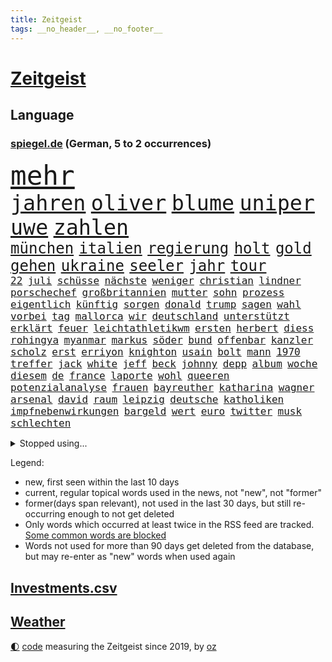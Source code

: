 ```yaml
---
title: Zeitgeist
tags: __no_header__, __no_footer__
---
```


# [Zeitgeist](https://oliz.io/zeitgeist/)

## Language

<h3><a href="https://www.spiegel.de" target="_blank">spiegel.de</a> (German, 5 to 2 occurrences)</h3>
<p style="font-family:monospace">
<span style="font-size:32pt"><a href="news_links.html#mehr" class="current">mehr</a></span>
<br>
<span style="font-size:25pt"><a href="news_links.html#jahren" class="current">jahren</a></span>
<span style="font-size:25pt"><a href="news_links.html#oliver" class="current">oliver</a></span>
<span style="font-size:25pt"><a href="news_links.html#blume" class="current">blume</a></span>
<span style="font-size:25pt"><a href="news_links.html#uniper" class="current">uniper</a></span>
<span style="font-size:25pt"><a href="news_links.html#uwe" class="current">uwe</a></span>
<span style="font-size:25pt"><a href="news_links.html#zahlen" class="current">zahlen</a></span>
<br>
<span style="font-size:18pt"><a href="news_links.html#münchen" class="current">münchen</a></span>
<span style="font-size:18pt"><a href="news_links.html#italien" class="current">italien</a></span>
<span style="font-size:18pt"><a href="news_links.html#regierung" class="current">regierung</a></span>
<span style="font-size:18pt"><a href="news_links.html#holt" class="current">holt</a></span>
<span style="font-size:18pt"><a href="news_links.html#gold" class="current">gold</a></span>
<span style="font-size:18pt"><a href="news_links.html#gehen" class="current">gehen</a></span>
<span style="font-size:18pt"><a href="news_links.html#ukraine" class="current">ukraine</a></span>
<span style="font-size:18pt"><a href="news_links.html#seeler" class="new">seeler</a></span>
<span style="font-size:18pt"><a href="news_links.html#jahr" class="current">jahr</a></span>
<span style="font-size:18pt"><a href="news_links.html#tour" class="current">tour</a></span>
<br>
<span style="font-size:12pt"><a href="news_links.html#22" class="current">22</a></span>
<span style="font-size:12pt"><a href="news_links.html#juli" class="current">juli</a></span>
<span style="font-size:12pt"><a href="news_links.html#schüsse" class="current">schüsse</a></span>
<span style="font-size:12pt"><a href="news_links.html#nächste" class="current">nächste</a></span>
<span style="font-size:12pt"><a href="news_links.html#weniger" class="current">weniger</a></span>
<span style="font-size:12pt"><a href="news_links.html#christian" class="current">christian</a></span>
<span style="font-size:12pt"><a href="news_links.html#lindner" class="current">lindner</a></span>
<span style="font-size:12pt"><a href="news_links.html#porschechef" class="new">porschechef</a></span>
<span style="font-size:12pt"><a href="news_links.html#großbritannien" class="current">großbritannien</a></span>
<span style="font-size:12pt"><a href="news_links.html#mutter" class="current">mutter</a></span>
<span style="font-size:12pt"><a href="news_links.html#sohn" class="current">sohn</a></span>
<span style="font-size:12pt"><a href="news_links.html#prozess" class="current">prozess</a></span>
<span style="font-size:12pt"><a href="news_links.html#eigentlich" class="current">eigentlich</a></span>
<span style="font-size:12pt"><a href="news_links.html#künftig" class="current">künftig</a></span>
<span style="font-size:12pt"><a href="news_links.html#sorgen" class="current">sorgen</a></span>
<span style="font-size:12pt"><a href="news_links.html#donald" class="current">donald</a></span>
<span style="font-size:12pt"><a href="news_links.html#trump" class="current">trump</a></span>
<span style="font-size:12pt"><a href="news_links.html#sagen" class="current">sagen</a></span>
<span style="font-size:12pt"><a href="news_links.html#wahl" class="current">wahl</a></span>
<span style="font-size:12pt"><a href="news_links.html#vorbei" class="current">vorbei</a></span>
<span style="font-size:12pt"><a href="news_links.html#tag" class="current">tag</a></span>
<span style="font-size:12pt"><a href="news_links.html#mallorca" class="current">mallorca</a></span>
<span style="font-size:12pt"><a href="news_links.html#wir" class="current">wir</a></span>
<span style="font-size:12pt"><a href="news_links.html#deutschland" class="current">deutschland</a></span>
<span style="font-size:12pt"><a href="news_links.html#unterstützt" class="current">unterstützt</a></span>
<span style="font-size:12pt"><a href="news_links.html#erklärt" class="current">erklärt</a></span>
<span style="font-size:12pt"><a href="news_links.html#feuer" class="current">feuer</a></span>
<span style="font-size:12pt"><a href="news_links.html#leichtathletikwm" class="current">leichtathletikwm</a></span>
<span style="font-size:12pt"><a href="news_links.html#ersten" class="current">ersten</a></span>
<span style="font-size:12pt"><a href="news_links.html#herbert" class="current">herbert</a></span>
<span style="font-size:12pt"><a href="news_links.html#diess" class="current">diess</a></span>
<span style="font-size:12pt"><a href="news_links.html#rohingya" class="new">rohingya</a></span>
<span style="font-size:12pt"><a href="news_links.html#myanmar" class="current">myanmar</a></span>
<span style="font-size:12pt"><a href="news_links.html#markus" class="current">markus</a></span>
<span style="font-size:12pt"><a href="news_links.html#söder" class="current">söder</a></span>
<span style="font-size:12pt"><a href="news_links.html#bund" class="current">bund</a></span>
<span style="font-size:12pt"><a href="news_links.html#offenbar" class="current">offenbar</a></span>
<span style="font-size:12pt"><a href="news_links.html#kanzler" class="current">kanzler</a></span>
<span style="font-size:12pt"><a href="news_links.html#scholz" class="current">scholz</a></span>
<span style="font-size:12pt"><a href="news_links.html#erst" class="current">erst</a></span>
<span style="font-size:12pt"><a href="news_links.html#erriyon" class="new">erriyon</a></span>
<span style="font-size:12pt"><a href="news_links.html#knighton" class="new">knighton</a></span>
<span style="font-size:12pt"><a href="news_links.html#usain" class="new">usain</a></span>
<span style="font-size:12pt"><a href="news_links.html#bolt" class="new">bolt</a></span>
<span style="font-size:12pt"><a href="news_links.html#mann" class="current">mann</a></span>
<span style="font-size:12pt"><a href="news_links.html#1970" class="new">1970</a></span>
<span style="font-size:12pt"><a href="news_links.html#treffer" class="current">treffer</a></span>
<span style="font-size:12pt"><a href="news_links.html#jack" class="current">jack</a></span>
<span style="font-size:12pt"><a href="news_links.html#white" class="current">white</a></span>
<span style="font-size:12pt"><a href="news_links.html#jeff" class="current">jeff</a></span>
<span style="font-size:12pt"><a href="news_links.html#beck" class="current">beck</a></span>
<span style="font-size:12pt"><a href="news_links.html#johnny" class="current">johnny</a></span>
<span style="font-size:12pt"><a href="news_links.html#depp" class="current">depp</a></span>
<span style="font-size:12pt"><a href="news_links.html#album" class="current">album</a></span>
<span style="font-size:12pt"><a href="news_links.html#woche" class="current">woche</a></span>
<span style="font-size:12pt"><a href="news_links.html#diesem" class="current">diesem</a></span>
<span style="font-size:12pt"><a href="news_links.html#de" class="current">de</a></span>
<span style="font-size:12pt"><a href="news_links.html#france" class="current">france</a></span>
<span style="font-size:12pt"><a href="news_links.html#laporte" class="new">laporte</a></span>
<span style="font-size:12pt"><a href="news_links.html#wohl" class="current">wohl</a></span>
<span style="font-size:12pt"><a href="news_links.html#queeren" class="current">queeren</a></span>
<span style="font-size:12pt"><a href="news_links.html#potenzialanalyse" class="new">potenzialanalyse</a></span>
<span style="font-size:12pt"><a href="news_links.html#frauen" class="current">frauen</a></span>
<span style="font-size:12pt"><a href="news_links.html#bayreuther" class="new">bayreuther</a></span>
<span style="font-size:12pt"><a href="news_links.html#katharina" class="current">katharina</a></span>
<span style="font-size:12pt"><a href="news_links.html#wagner" class="new">wagner</a></span>
<span style="font-size:12pt"><a href="news_links.html#arsenal" class="current">arsenal</a></span>
<span style="font-size:12pt"><a href="news_links.html#david" class="current">david</a></span>
<span style="font-size:12pt"><a href="news_links.html#raum" class="current">raum</a></span>
<span style="font-size:12pt"><a href="news_links.html#leipzig" class="current">leipzig</a></span>
<span style="font-size:12pt"><a href="news_links.html#deutsche" class="current">deutsche</a></span>
<span style="font-size:12pt"><a href="news_links.html#katholiken" class="current">katholiken</a></span>
<span style="font-size:12pt"><a href="news_links.html#impfnebenwirkungen" class="new">impfnebenwirkungen</a></span>
<span style="font-size:12pt"><a href="news_links.html#bargeld" class="current">bargeld</a></span>
<span style="font-size:12pt"><a href="news_links.html#wert" class="current">wert</a></span>
<span style="font-size:12pt"><a href="news_links.html#euro" class="current">euro</a></span>
<span style="font-size:12pt"><a href="news_links.html#twitter" class="current">twitter</a></span>
<span style="font-size:12pt"><a href="news_links.html#musk" class="current">musk</a></span>
<span style="font-size:12pt"><a href="news_links.html#schlechten" class="current">schlechten</a></span>
</p>
<details>
<summary>Stopped using...</summary>
<p class="former" style="font-size:12pt">
buch(639) einwohner(638) gerechtigkeit(638) scheidet(637) verstorbenen(637) aufmerksamkeit(636) blickt(636) korruption(636) mag(636) nazis(636) anspruch(635) dienen(635) eindruck(635) geschützt(635) insekten(635) klingbeil(635) lars(635) spdpolitikerin(635) tempo(635) unternehmer(635) zuschauer(635) anwalt(634) argumente(634) klaren(634) reformen(634) südkorea(634) alexej(633) arbeiter(633) gemeinden(633) grenzen(633) kardinal(633) monatelang(633) vorsitzenden(633) übergriffe(633) anerkennung(632) bayer(632) hinnehmen(632) nawalny(632) unserer(632) ermitteln(631) kanzlerin(631) kapitän(631) unterricht(631) unterschiede(631) verlierer(631) also(630) ankündigung(630) awards(630) flick(630) hans(630) hansi(630) historisch(630) kieler(630) mathias(630) pariser(630) rat(630) spieltag(630) verpassen(630) werder(630) ökonom(630) anschließend(629) bekannten(629) bernd(629) brexit(629) co₂(629) islamistischen(629) katze(629) netanyahu(629) null(629) reform(629) schwangerschaft(629) standen(629) stoppte(629) sächsischen(629) vereinigten(629) vergessen(629) 31(628) beziehungen(628) coronaausbruch(628) demokraten(628) herzogin(628) machthaber(628) märchen(628) rechtsextremismus(628) smartphone(628) umstrittenes(628) warschau(628) ärgert(628) anlass(627) blieben(627) breit(627) diskriminierung(627) experte(627) getrennt(627) grünheide(627) mancherorts(627) michelle(627) nahezu(627) stellten(627) bitcoin(626) desaster(626) fahrzeuge(626) freie(626) heimlich(626) post(626) bremer(625) coronaerkrankung(625) größer(625) höheren(625) spekuliert(625) kryptowährung(624) premiere(624) aufnahme(623) coronabeschränkungen(623) einziehen(623) frust(623) philip(623) zverev(623) brasiliens(622) dürfe(622) fit(622) herrschen(622) ungarns(622) bundestrainer(621) opfers(621) pünktlich(621) rassistischen(621) versuchte(621) besondere(620) debatten(620) entscheidenden(620) erkrankung(620) verdächtigt(620) schaffte(619) abgebrochen(618) alice(618) fakten(618) fortgesetzt(618) mieten(618) gefangene(617) küstenwache(617) status(617) wende(617) auftritte(616) negativen(616) nordkorea(616) schnitt(616) un(616) arabischen(615) solange(615) varianten(615) wirtschaftliche(615) aufstellen(614) einreise(614) le(614) dar(613) erfüllen(613) immerhin(613) motor(613) republik(613) skeptisch(613) betont(612) gefälschte(612) haaland(612) tiefen(612) karin(611) kunstwerk(611) verwickelt(611) migration(610) eingeleitet(609) erfolgreichsten(609) familienberater(609) münster(609) orten(609) aufgetaucht(608) iphone(608) cduchef(607) parallelen(607) schneider(607) unzufrieden(607) whatsapp(607) empfehlung(605) folter(605) erweist(604) songs(604) hackerangriff(603) justin(603) popstar(603) sprachen(603) wirbel(603) halbe(602) stimmten(602) journalist(601) schützt(600) 2012(599) 36(599) abstieg(598) sinkende(597) grünenchefin(596) staatlichen(592) 91(591) dorf(591) identität(591) flüchtete(587) mittelpunkt(587) entspannt(585) ausgetragen(579) spacex(578) coronafolgen(577) härtere(576) entführt(570) rückte(569) last(564) 15jährige(557) woelki(557) bundestagsabgeordnete(554) mangelnde(546) variante(543) heimatland(534) singen(516) sondersitzung(514) expräsidenten(513) unwahrscheinlich(510) verleumdung(509) rückgang(498) entzogen(496) militärjunta(495) kleinstadt(494) großstädten(492) kryptowährungen(492) zusammenbruch(489) bischof(487) fluggesellschaft(487) strebt(474) konservative(471) strecken(469) erschoss(463) belgische(459) ermittlungsverfahren(458) zögern(452) gewalttat(442) rechnung(440) mindeststeuer(438) außenseiter(416) absolute(409) parlamentswahlen(399) vorsicht(393) 01(388) bennett(378) naftali(378) unterbinden(378) stehe(377) bergab(373) hollywoodstar(372) adac(371) kolumnistin(359) eröffnen(358) grundsätzlich(358) verbunden(358) 72(356) britney(356) georgien(356) spears(356) boston(346) kleinkinder(346) dauerte(345) 1994(343) voelchert(343) zwischendurch(343) emiraten(339) vorliegen(339) oberbayern(338) kuriose(333) halfen(332) vizepräsidentin(330) topmanager(327) qualifiziert(326) stürme(325) rätselhafte(324) befürwortet(322) coronapause(322) atomwaffen(321) grand(319) längste(317) achtzigerjahren(315) verstecken(311) übertragen(311) erling(309) nouripour(309) omid(309) schlafen(306) kanadische(305) leib(305) zeitungsbericht(304) mike(302) staatsbesuch(301) tränengas(301) milch(297) award(296) staatsanwalt(296) investiert(295) nachmittag(295) prangert(293) rolling(293) stones(293) hoffmann(290) wiederholung(289) lka(287) boss(286) heimen(284) gesetzentwurf(283) autounfall(281) immobilie(281) südkoreas(280) augenhöhe(278) daniil(278) überraschte(277) ajax(272) beratungen(271) übertragung(271) celtics(269) sozialer(269) ruhestand(268) vermitteln(266) coronaneuinfektionen(265) kongo(265) spezielle(265) alarmieren(264) wichtiges(263) lauter(260) kalkül(259) uskongress(259) eingefroren(258) erzeugerpreise(258) gesundes(258) grauen(255) asylbewerber(254) comedian(254) argumenten(252) magazin(251) damaligen(248) sprecherin(248) renaissance(247) süle(247) geheimdienste(246) ampelparteien(245) aufpassen(245) engere(245) schülerin(245) verläuft(245) sterne(243) credit(242) hafenstadt(242) drogenhandel(241) kräftigen(241) schränken(240) versuche(240) vorzugehen(240) fotografin(238) immobilienbesitzer(238) cheftrainer(237) gestört(237) tickt(237) milliardäre(236) nutzung(236) aufarbeiten(235) deniz(234) methode(234) unterhändler(234) yücel(234) vorgesehen(233) matteo(232) kuss(231) gemälde(229) wahr(227) wissenschaftlichen(227) qualität(226) wundern(225) dutzenden(223) plattformen(223) robben(223) wachstumsprognose(223) christiane(222) meta(222) wirklichkeit(222) gefährlichste(221) bundesparteitag(220) beratung(219) boykottieren(219) beeindruckt(218) verwüstung(218) einfacher(216) haag(215) thesen(215) oskar(214) motive(211) maßgeblich(210) meteorologen(210) 1995(208) einziger(208) erschütternd(208) wmteilnahme(208) mondes(207) senior(206) mittendrin(203) impfpässe(202) öffentlichrechtlichen(202) marina(200) staatsbürger(198) frühe(197) 65jähriger(196) alarmierend(196) entlarven(195) entsenden(195) höhepunkt(194) nehammer(192) kanzlers(191) surfer(191) leichtes(190) melbourne(190) persönlichkeit(190) passende(188) ricarda(188) 68(187) bat(187) 270(186) balkan(184) herausragenden(183) klauen(183) curry(182) sendungen(182) omikronwelle(181) abstandsregeln(179) audi(179) kaczyński(179) 1996(176) eingegangen(176) exfrau(175) kriterien(175) spätere(175) stefanie(175) dwd(174) erzbistum(174) play(174) rheinlandpfälzische(174) dom(173) geplatzt(173) widersprechen(173) dreimalige(172) erweitert(172) petersburg(171) russlandpolitik(171) sankt(171) berichteten(170) bridge(170) frauenquote(170) meere(170) lebenshaltungskosten(169) verbrechern(168) beyoncé(165) grünem(164) verschwendung(164) wehrdienst(164) maskentragen(163) unterscheiden(163) verschwindet(163) buhrufe(162) wagt(162) 57jährigen(160) erneuert(160) algerien(159) sturms(159) tunesien(158) brandanschlag(157) eindhoven(156) bewahren(155) exportstopp(155) pen(155) veto(155) report(154) handballer(153) washingtons(153) handelskrieg(152) natogeneralsekretär(152) unangemeldeten(152) bekanntgegeben(151) wahrnehmung(151) geiselnahme(150) herausgefunden(150) joggen(150) topform(147) hut(146) ruhen(146) verantwortlichen(146) ökologische(146) aufhören(144) einlegen(144) nordseeküste(144) lächerlich(143) murray(143) warme(142) kusel(141) klug(140) n(140) nizza(140) verzeichnen(140) drach(139) reemtsmaentführer(139) usbundesstaaten(139) kylian(138) mbappé(138) schülern(138) geistliche(137) abseits(136) jener(136) parlamentswahl(136) sympathie(136) zensur(136) dissidenten(135) hörten(135) staatsanwälte(135) dreijährige(134) entscheidende(134) rené(134) schwanken(134) soziologin(134) verdankt(134) vorkommen(134) asylsuchende(133) spdchef(132) ansprache(131) fehlern(131) nordkoreanische(131) benötigt(130) eingelegt(130) bankkunden(129) drohender(129) errichtung(129) samt(129) leuten(128) problems(128) riechen(128) wirtschaftsweise(128) benötigten(127) kurt(127) verseucht(127) hagelt(126) verblüfft(126) insidern(125) beschäftigung(123) motiviert(122) nass(122) contest(121) eurovision(121) komiker(121) überarbeitet(121) kremlkritiker(120) boom(119) drittes(119) hall(119) sanktioniert(119) sbahnen(119) schwache(119) verschlimmert(119) öffnung(119) bevorstehende(117) lieferstopp(117) analysen(116) lebe(116) omikronsubtyp(116) rennställe(116) risse(116) vermieter(116) sportart(115) regelmäßige(114) talfahrt(114) championsleaguefinale(113) eubeitritt(113) fighters(113) finanzmärkte(113) foo(113) nebenbei(113) olympiagold(113) eingetroffen(112) esc(112) gewerkschafter(111) staatssender(111) evakuierung(110) nordamerika(110) nukleare(110) rechneten(110) pck(109) raffinerie(109) sang(109) schwedt(109) teslawerk(109) zugriff(108) ölkonzern(108) ukrainischem(107) blockade(106) freiwilligen(106) moldau(106) hauptdarsteller(105) kurse(105) spritpreise(105) tanken(105) amtsverzicht(104) messerangriff(104) militärexperten(104) belgrad(103) speziellen(103) wehrpflicht(103) ausgang(102) geschäftsleute(102) tenniskarriere(102) mykolajiw(101) schul(101) tätig(101) weltmeisters(101) bankkonto(100) gasexporte(100) tennisturnier(100) regenwald(99) unterhalten(99) abgeschoben(98) vorbeugen(98) ausgegeben(97) embargo(97) jünger(97) brillierte(96) halbiert(96) petr(96) steigern(96) tvjournalistin(96) ansturm(95) aufkommt(95) besatzer(95) clanmilieu(95) drake(95) glaubten(95) zentralrat(95) beben(94) kerstin(94) ostafrika(94) vorschriften(94) übersetzt(94) schilderte(93) south(93) wilke(93) bewegte(92) blase(92) dlrg(92) dokumentieren(92) messerattacke(92) prominenter(92) revolutionsgarden(92) zurückhaltend(92) kanzlerschaft(91) lafontaine(91) lebendigem(91) evangelische(90) francis(90) golfer(90) hbo(90) eilig(89) fed(89) finanzierten(89) verwüstungen(89) emanzipation(88) erhalt(88) esa(88) gleitschirmflieger(88) hauskatze(88) penzentrum(88) publizistin(88) sound(88) talent(88) brille(87) diesjährige(87) gasflüsse(87) mehrfachraketenwerfer(87) aufbruchstimmung(86) außergewöhnliches(86) basketballer(86) kräften(86) nationaltorhüter(86) neuneuroticket(86) 260000(85) abhängen(85) bulgariens(85) gesundheitlich(85) indem(85) lightyear(85) vermeldet(85) wall(85) überforderte(85) begab(84) erfasste(84) falke(84) georgischen(84) gerichtsverfahren(84) kläger(84) möhring(84) natürliche(84) pérez(84) russwurm(84) ungewissen(84) wotan(84) 48(83) anzunehmen(83) blauer(83) phil(83) umsteigen(83) altersgruppe(82) heimatdorf(82) immunologe(82) kompensieren(82) tankrabatts(82) zweifelhafte(82) brodelt(81) ernste(81) garzweiler(81) maximale(81) mordprozess(81) parks(81) verleihen(81) zahn(81) hour(80) lebensmittelkrise(80) ordentlich(80) praktische(80) stop(80) emails(79) fußballweltmeisterschaft(79) gebietsgewinne(79) gehirntumor(79) lukas(79) terrorgruppe(79) zusätzlich(79) 99(78) cafés(78) damenbinden(78) henning(78) agenten(77) autohersteller(77) autokonzern(77) belegschaft(77) kiewreise(77) zweifelhaften(77) dokumentierte(76) eröffnungsspiel(76) kassen(76) konzentrationslagers(76) tochterfirmen(76) verlesen(76) vorstände(76) äußeren(76) erschließen(75) fragezeichen(75) kölns(75) neutralität(75) trommeln(75) wohnort(75) blanker(74) geheimdienstinformationen(74) losgehen(74) mcdonald's(74) meeresspiegel(74) bauteile(73) endrunde(73) linkes(73) nicolas(73) philosophin(73) rekordtempo(73) schuldunfähig(73) umkämpft(73) anstecken(72) generalvikar(72) missglückter(72) pausieren(72) voneinander(72) absenkung(71) beitragserhöhungen(71) fing(71) germania(71) haare(71) jaroslaw(71) treuhandverwaltung(71) zuvorkommen(71) marderschützenpanzer(70) nachlässigkeit(70) planung(70) steuersenkung(70) tennisweltrangliste(70) usbürger(70) ärmere(70) basketballliga(69) darwin(69) einwohnern(69) jahrelangen(69) kompensiert(69) steigerung(69) österreichischer(69) affe(68) berlinderby(68) justice(68) korrektur(68) mietwagen(68) rennfahrer(68) überführen(68) franken(67) 41jährige(66) populären(66) startelf(66) tiefstand(66) täglichen(66) fortbestand(65) golfplatz(65) perfekte(65) privatkunden(65) rettungseinsatz(65) umweltkatastrophe(65) versöhnung(65) benannten(64) blockierte(64) eingekauft(64) eröffnete(64) gedenkfeier(64) gekentert(64) populärsten(64) regional(64) rennwagen(64) fia(63) hallervorden(63) rückhalt(63) ungeschützt(63) zander(63) ausfliegen(62) filialen(62) finsternis(62) frederike(62) frontmann(62) mars(62) möhlmann(62) besonderer(61) pulverfass(61) sinkender(61) szenario(61) vorzurücken(61) enkel(60) entführen(60) finals(60) golden(60) panda(60) warriors(60) datenbank(59) export(59) paus(59) positionieren(59) sinkenden(59) vertagt(59) verteilte(59) abgezockte(58) ba5(58) bundeskanzlers(58) dieb(58) eumitgliedstaaten(58) jüngeres(58) katalonien(58) miller(58) südukraine(58) verspätung(58) wilson(58) yellen(58) zöllen(58) ddrfußballer(57) hauskauf(57) heißeste(57) kirchenaustritt(57) kletterte(57) delegierten(56) göttingen(56) inwiefern(56) m/w/d(56) systematische(56) unruhig(56) wahlbeteiligung(56) überwacht(56) aufkommen(55) cage(55) cooper(55) herausfinden(55) import(55) thw(55) grundnahrungsmittel(54) handele(54) korruptionsaffäre(54) rechtsaußen(54) sackt(54) whyte(54) held(53) lehre(53) luftverkehr(53) virusvariante(53) westdeutschland(53) zurückgelassen(53) betrunkene(52) leroy(52) merken(52) sané(52) schwäbisch(52) ursprünglichen(52) warfen(52) meisterschaft(51) verdrängen(51) verfassungswidrig(51) wirkungslos(51) übervolles(51) basketball(50) bieber(50) gekommene(50) handelsbeginn(50) kinderreporterinnen(50) permanente(50) politisches(50) buffett(49) ideenklau(49) jeanluc(49) konzerte(49) mélenchon(49) starinvestor(49) warren(49) existenzangst(48) haubitzen(48) lloyd(48) schont(48) exuspräsident(47) kies(47) korrektheit(47) psychischer(47) dave(46) massentests(46) nützen(46) passagen(46) roberto(46) tarifeinigung(46) verschanzt(46) zermürbt(46) berühmtes(45) diskriminiert(45) drittbeste(45) eingesperrt(45) millionenpublikum(45) rügen(45) tschechische(45) ungarische(45) verhalf(45) weltverband(45) wochenenden(45) überfälle(45) dortmunds(44) höchst(44) ubahn(44) verbündet(44) wahlsieg(44) weigert(44) weitergabe(44) blanco(43) kalush(43) kleinem(43) love(43) nutzerdaten(43) orchestra(43) sicherungsverwahrung(43) verarbeitung(43) mccartney(42) polizistenmorde(42) aufgebraucht(41) deckt(41) dürren(41) ignatova(41) immobilienunternehmen(41) längerer(41) onecoin(41) platzieren(41) pässe(41) ruja(41) schlotterbeck(41) sonys(41) toll(41) usjustizministerium(41) 108(40) alters(40) beitrittskandidat(40) bhakdi(40) euschnitt(40) peskow(40) stürmerstar(40) sucharit(40) thronfolger(40) zurückfordern(40) 1961(39) clan(39) homosexuelle(39) ran(39) clou(38) erfolgsserie(38) eukandidatenstatus(38) kaiserslautern(38) mickelson(38) starkgemacht(38) getreideexport(37) golfserie(37) haushaltsausschuss(37) kommunalwahlen(37) vorgängers(37) väter(37) zinswende(37) zugausfälle(37) ausgebremst(36) diejenigen(36) methoden(36) männlich(36) regimes(36) schwächste(36) ascot(35) bistum(35) dance(35) debattiert(35) staatskonzerns(35) zuges(35) bevorstehen(34) bundesligasaison(34) gremiums(34) sitze(34) wahlbetrug(34) harmoniert(33) hinkt(33) parteivorsitzender(33) umwelthilfe(33) arbeitsorganisation(32) katastrophenfall(32) usbörsen(32) anwältin(31) dow(31) erdoğans(31) isolierte(31) joel(31) paragleiter(31) rückenschmerzen(31) unterlegenen(31) wahlsieger(31) besseren(30) bürgermeisterwahl(30) geleakte(30) hobbys(30) linkspopulist(30) sämtliche(30) aushebelung(29) eineinhalb(29) handgranaten(29) regierungsamt(29) rekordergebnis(29) schimpft(29) umbauen(29) 53(28) eiland(28) kampfmittelräumdienst(28) schlagzeuger(28) spektakulärste(28) vizepräsidenten(28) geradezu(27) löschte(27) paritätischer(27) republikanischer(27) sendete(27) struktur(27) wohlfahrtsverband(27) übung(27) anlegern(26) bezirk(26) donau(26) haftbedingungen(26) mächtiger(26) reds(26) taschengeld(26) volle(26) kleinkindern(25) sklaven(25) 54(24) hinzunehmen(24) überspringen(24) gustavo(23) heimliche(23) kurztrip(23) linker(23) löw(23) niedrigzinsen(23) petro(23) rotenburg(23) wümme(23) googles(22) kryptobetrug(22) paraguay(22) urlaubssaison(22) versorgte(22) wirtschaftsforum(22) zwölften(22) lenkt(21) panne(21) spacey(21) vogue(21) bachelet(20) chinareise(20) erschwinglich(20) erwerbstätigen(20) freiheitsberaubung(20) grönemeyer(20) küssen(20) prompt(20) prämien(20) putsch(20) strippenzieher(20) trainerkarriere(20) unomenschenrechtskommissarin(20) europaleaguesieger(19) formalen(19) ingenieur(19) liverpoolfans(19) prix(19) variieren(19) berufliche(18) ki(18) kolleginnen(18) sonderrechte(18) stöhr(18) tauchte(18) vertrat(18) 51(17) afrikareise(17) andrew(17) berufsalltag(17) fressen(17) friedliche(17) raketentests(17) weidel(17) 18jährigen(16) anlauf(16) pakete(16) sanktionspolitik(16) verschickt(16) zehnjährige(16) abrupt(15) bergung(15) illusion(15) krömer(15) meldeportal(15) nawalnys(15) spontan(15) bahnmitarbeiter(14) beansprucht(14) championsleaguesieger(14) durststrecke(14) flieger(14) loben(14) nations(14) turkey(14) bergnot(13) brad(13) darmstädter(13) frontbesuch(13) lockte(13) louvre(13) vilnius(13) voraussichtlich(13) wembley(13) überzeugte(13) fashion(12) formsache(12) fußballtransfers(12) hartzivempfänger(12) außenhandel(11) barley(11) bär(11) ersthelfer(11) europatournee(11) jagger(11) katarina(11) kemmerich(11) mineralölkonzerne(11) pfingsten(11) töteten(11) wiederbelebung(11) zinsanstieg(11)
</p>
</details>
<p>Legend:
<ul>
<li><span class="new">new</span>, first seen within the last 10 days</li>
<li><span class="current">current</span>, regular topical words used in the news, not "new", not "former"</li>
<li><span class="former">former(days span relevant)</span>, not used in the last 30 days, but still re-occurring enough to not get deleted</li>
<li>Only words which occurred at least twice in the RSS feed are tracked. <a href="language/filters.py">Some common words are blocked</a></li>
<li>Words not used for more than 90 days get deleted from the database, but may re-enter as "new" words when used again</li>
</ul>
</p>

## [Investments](investments.html)[.csv](investments.csv)

## [Weather](weather.html)

<footer>
<a href="javascript:toggleTheme()" class="nav">🌓</a>
<a href="https://github.com/ooz/zeitgeist">code</a> measuring the Zeitgeist since 2019, by <a href="https://oliz.io">oz</a>
</footer>
